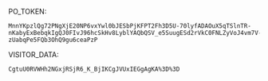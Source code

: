 PO_TOKEN:
```
MnnYKpzlQg72PNgXjE20NP6vxYwl0bJESbPjKFPT2Fh3D5U-70lyfADAOuX5qTSlnTR-nKabyExBebqkIgQJ0FIvJ96hcSkHv8LyblYAQbQSV_e5SuugESd2rVkC0FNLZyVoJ4vm7V-zUabqPe5FQb3OhQ9gu6ceaPzP
```
VISITOR_DATA:
```
CgtuU0RVWHh2NGxjRSjR6_K_BjIKCgJVUxIEGgAgKA%3D%3D
```
